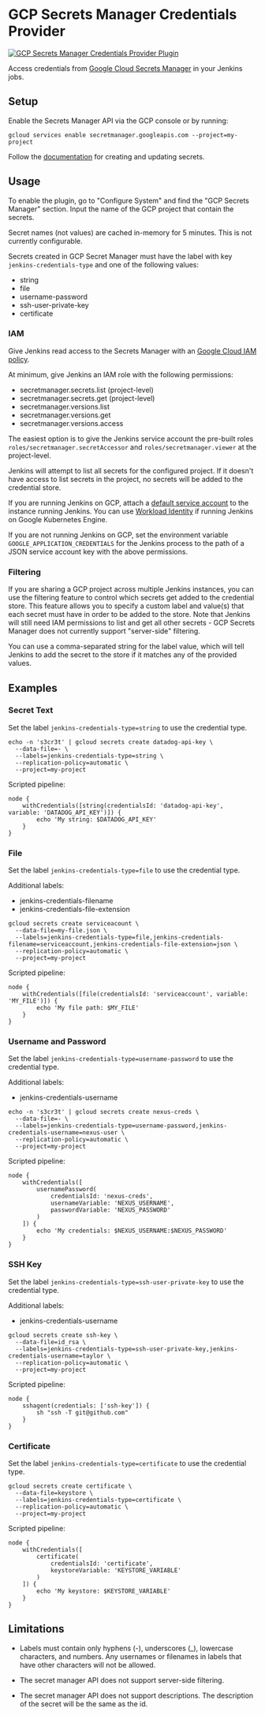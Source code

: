 # GCP Secrets Manager Credentials Provider

[![GCP Secrets Manager Credentials Provider Plugin](https://img.shields.io/jenkins/plugin/v/gcp-secrets-manager-credentials-provider?style=flat-square)](https://plugins.jenkins.io/gcp-secrets-manager-credentials-provider/)

Access credentials from [Google Cloud Secrets Manager](https://cloud.google.com/secret-manager) in your Jenkins jobs.

## Setup

Enable the Secrets Manager API via the GCP console or by running:

```shell script
gcloud services enable secretmanager.googleapis.com --project=my-project
```

Follow the [documentation](https://cloud.google.com/secret-manager/docs/creating-and-accessing-secrets#secretmanager-create-secret-cli) for 
creating and updating secrets.

## Usage

To enable the plugin, go to "Configure System" and find the "GCP Secrets Manager" section.
Input the name of the GCP project that contain the secrets.

Secret names (not values) are cached in-memory for 5 minutes. This is not currently configurable.

Secrets created in GCP Secret Manager must have the label with key `jenkins-credentials-type` and one of the following values:

* string
* file
* username-password
* ssh-user-private-key
* certificate

### IAM

Give Jenkins read access to the Secrets Manager with an [Google Cloud IAM policy](https://cloud.google.com/iam/docs).

At minimum, give Jenkins an IAM role with the following permissions:

* secretmanager.secrets.list (project-level)
* secretmanager.secrets.get (project-level)
* secretmanager.versions.list
* secretmanager.versions.get
* secretmanager.versions.access

The easiest option is to give the Jenkins service account the pre-built roles `roles/secretmanager.secretAccessor` and 
`roles/secretmanager.viewer` at the project-level.

Jenkins will attempt to list all secrets for the configured project. If it doesn't have access to list secrets in the project,
no secrets will be added to the credential store.

If you are running Jenkins on GCP, attach a [default service account](https://cloud.google.com/iam/docs/service-accounts#default)
to the instance running Jenkins. You can use [Workload Identity](https://cloud.google.com/kubernetes-engine/docs/how-to/workload-identity) 
if running Jenkins on Google Kubernetes Engine.

If you are not running Jenkins on GCP, set the environment variable `GOOGLE_APPLICATION_CREDENTIALS` for the Jenkins process
to the path of a JSON service account key with the above permissions.

### Filtering

If you are sharing a GCP project across multiple Jenkins instances, you can use the filtering feature to control which
secrets get added to the credential store. This feature allows you to specify a custom label and value(s) that each 
secret must have in order to be added to the store. Note that Jenkins will still need IAM permissions to list and get all other secrets - 
GCP Secrets Manager does not currently support "server-side" filtering.

You can use a comma-separated string for the label value, which will tell Jenkins to add the secret to the store
if it matches any of the provided values.

## Examples

### Secret Text

Set the label `jenkins-credentials-type=string` to use the credential type.

```shell script
echo -n 's3cr3t' | gcloud secrets create datadog-api-key \
  --data-file=- \
  --labels=jenkins-credentials-type=string \
  --replication-policy=automatic \
  --project=my-project
```

Scripted pipeline:

```
node {
    withCredentials([string(credentialsId: 'datadog-api-key', variable: 'DATADOG_API_KEY')]) {
        echo 'My string: $DATADOG_API_KEY'
    }
}
```

### File

Set the label `jenkins-credentials-type=file` to use the credential type.

Additional labels:

* jenkins-credentials-filename
* jenkins-credentials-file-extension

```shell script
gcloud secrets create serviceacount \
  --data-file=my-file.json \
  --labels=jenkins-credentials-type=file,jenkins-credentials-filename=serviceaccount,jenkins-credentials-file-extension=json \
  --replication-policy=automatic \
  --project=my-project
```

Scripted pipeline:

```
node {
    withCredentials([file(credentialsId: 'serviceaccount', variable: 'MY_FILE')]) {
        echo 'My file path: $MY_FILE'
    }
}
```

### Username and Password

Set the label `jenkins-credentials-type=username-password` to use the credential type.

Additional labels:

* jenkins-credentials-username

```shell script
echo -n 's3cr3t' | gcloud secrets create nexus-creds \
  --data-file=- \
  --labels=jenkins-credentials-type=username-password,jenkins-credentials-username=nexus-user \
  --replication-policy=automatic \
  --project=my-project
```

Scripted pipeline:

```
node {
    withCredentials([
        usernamePassword(
            credentialsId: 'nexus-creds',
            usernameVariable: 'NEXUS_USERNAME',
            passwordVariable: 'NEXUS_PASSWORD'
        )
    ]) {
        echo 'My credentials: $NEXUS_USERNAME:$NEXUS_PASSWORD'
    }
}
```

### SSH Key

Set the label `jenkins-credentials-type=ssh-user-private-key` to use the credential type.

Additional labels:

* jenkins-credentials-username

```shell script
gcloud secrets create ssh-key \
  --data-file=id_rsa \
  --labels=jenkins-credentials-type=ssh-user-private-key,jenkins-credentials-username=taylor \
  --replication-policy=automatic \
  --project=my-project
```

Scripted pipeline:

```
node {
    sshagent(credentials: ['ssh-key']) {
        sh "ssh -T git@github.com"
    }
}
```

### Certificate

Set the label `jenkins-credentials-type=certificate` to use the credential type.

```shell script
gcloud secrets create certificate \
  --data-file=keystore \
  --labels=jenkins-credentials-type=certificate \
  --replication-policy=automatic \
  --project=my-project
```

Scripted pipeline:

```
node {
    withCredentials([
        certificate(
            credentialsId: 'certificate',
            keystoreVariable: 'KEYSTORE_VARIABLE'
        )
    ]) {
        echo 'My keystore: $KEYSTORE_VARIABLE'
    }
}
```

## Limitations

* Labels must contain only hyphens (-), underscores (_), lowercase characters, and numbers. Any usernames or 
filenames in labels that have other characters will not be allowed.

* The secret manager API does not support server-side filtering. 

* The secret manager API does not support descriptions. The description of the secret will be the 
same as the id.
